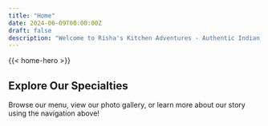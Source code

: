 ```yaml
---
title: "Home"
date: 2024-06-09T00:00:00Z
draft: false
description: "Welcome to Risha's Kitchen Adventures - Authentic Indian Snacks & Sweets"
---
```


{{< home-hero >}}

## Explore Our Specialties

Browse our menu, view our photo gallery, or learn more about our story using the navigation above!
